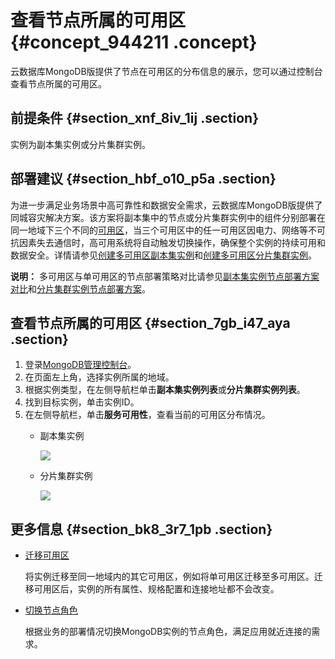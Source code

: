 # 查看节点所属的可用区 {#concept_944211 .concept}

云数据库MongoDB版提供了节点在可用区的分布信息的展示，您可以通过控制台查看节点所属的可用区。

## 前提条件 {#section_xnf_8iv_1ij .section}

实例为副本集实例或分片集群实例。

## 部署建议 {#section_hbf_o10_p5a .section}

为进一步满足业务场景中高可靠性和数据安全需求，云数据库MongoDB版提供了同城容灾解决方案。该方案将副本集中的节点或分片集群实例中的组件分别部署在同一地域下三个不同的[可用区](https://help.aliyun.com/document_detail/26559.html#ul-icc-njg-hfb)，当三个可用区中的任一可用区因电力、网络等不可抗因素失去通信时，高可用系统将自动触发切换操作，确保整个实例的持续可用和数据安全。详情请参见[创建多可用区副本集实例](intl.zh-CN/用户指南/同城容灾解决方案/创建多可用区副本集实例.md#)和[创建多可用区分片集群实例](intl.zh-CN/用户指南/同城容灾解决方案/创建多可用区分片集群实例.md#)。

**说明：** 多可用区与单可用区的节点部署策略对比请参见[副本集实例节点部署方案对比](intl.zh-CN/用户指南/同城容灾解决方案/创建多可用区副本集实例.md#section_wjr_qpj_wgb)和[分片集群实例节点部署方案](intl.zh-CN/用户指南/同城容灾解决方案/创建多可用区分片集群实例.md#section_wjr_qpj_wgb)。

## 查看节点所属的可用区 {#section_7gb_i47_aya .section}

1.  登录[MongoDB管理控制台](https://mongodb.console.aliyun.com/)。
2.  在页面左上角，选择实例所属的地域。
3.  根据实例类型，在左侧导航栏单击**副本集实例列表**或**分片集群实例列表**。
4.  找到目标实例，单击实例ID。
5.  在左侧导航栏，单击**服务可用性**，查看当前的可用区分布情况。
    -   副本集实例

        ![](http://static-aliyun-doc.oss-cn-hangzhou.aliyuncs.com/assets/img/763338/156507051450550_zh-CN.png)

    -   分片集群实例

        ![](http://static-aliyun-doc.oss-cn-hangzhou.aliyuncs.com/assets/img/763338/156507051550551_zh-CN.png)


## 更多信息 {#section_bk8_3r7_1pb .section}

-   [迁移可用区](intl.zh-CN/用户指南/实例管理/迁移可用区.md#) 

    将实例迁移至同一地域内的其它可用区，例如将单可用区迁移至多可用区。迁移可用区后，实例的所有属性、规格配置和连接地址都不会改变。

-   [切换节点角色](intl.zh-CN/用户指南/实例管理/切换节点角色.md#) 

    根据业务的部署情况切换MongoDB实例的节点角色，满足应用就近连接的需求。


